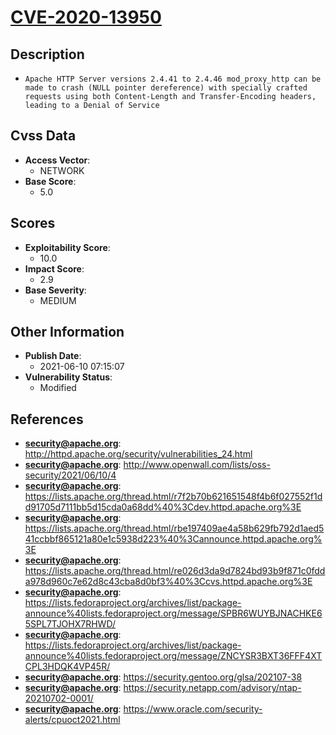 
# [CVE-2020-13950](http://httpd.apache.org/security/vulnerabilities_24.html)

## Description

- `Apache HTTP Server versions 2.4.41 to 2.4.46 mod_proxy_http can be made to crash (NULL pointer dereference) with specially crafted requests using both Content-Length and Transfer-Encoding headers, leading to a Denial of Service`

## Cvss Data

- **Access Vector**:
  - NETWORK
- **Base Score**:
  - 5.0

## Scores

- **Exploitability Score**:
  - 10.0
- **Impact Score**:
  - 2.9
- **Base Severity**:
  - MEDIUM

## Other Information

- **Publish Date**:
  - 2021-06-10 07:15:07
- **Vulnerability Status**:
  - Modified

## References

- **security@apache.org**: http://httpd.apache.org/security/vulnerabilities_24.html
- **security@apache.org**: http://www.openwall.com/lists/oss-security/2021/06/10/4
- **security@apache.org**: https://lists.apache.org/thread.html/r7f2b70b621651548f4b6f027552f1dd91705d7111bb5d15cda0a68dd%40%3Cdev.httpd.apache.org%3E
- **security@apache.org**: https://lists.apache.org/thread.html/rbe197409ae4a58b629fb792d1aed541ccbbf865121a80e1c5938d223%40%3Cannounce.httpd.apache.org%3E
- **security@apache.org**: https://lists.apache.org/thread.html/re026d3da9d7824bd93b9f871c0fdda978d960c7e62d8c43cba8d0bf3%40%3Ccvs.httpd.apache.org%3E
- **security@apache.org**: https://lists.fedoraproject.org/archives/list/package-announce%40lists.fedoraproject.org/message/SPBR6WUYBJNACHKE65SPL7TJOHX7RHWD/
- **security@apache.org**: https://lists.fedoraproject.org/archives/list/package-announce%40lists.fedoraproject.org/message/ZNCYSR3BXT36FFF4XTCPL3HDQK4VP45R/
- **security@apache.org**: https://security.gentoo.org/glsa/202107-38
- **security@apache.org**: https://security.netapp.com/advisory/ntap-20210702-0001/
- **security@apache.org**: https://www.oracle.com/security-alerts/cpuoct2021.html
